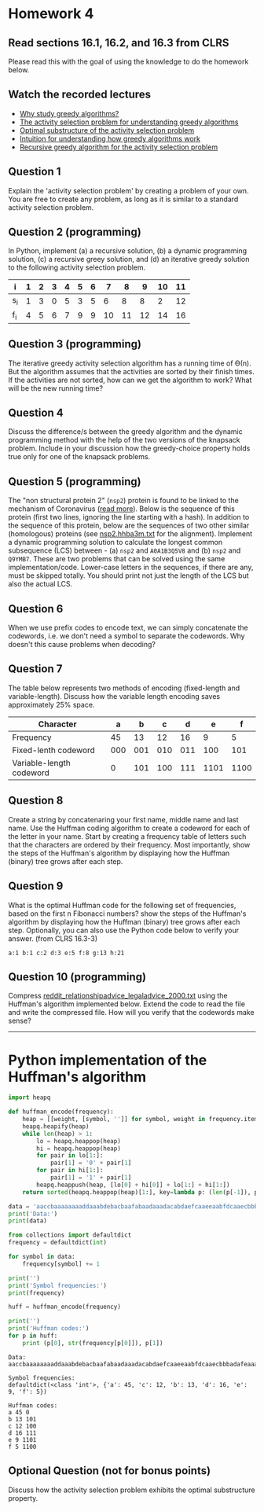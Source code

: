# Homework 4

## Read sections 16.1, 16.2, and 16.3 from CLRS
Please read this with the goal of using the knowledge to do the homework below.

## Watch the recorded lectures
- [Why study greedy algorithms?](https://youtu.be/gHWxmb_nVpY)
- [The activity selection problem for understanding greedy algorithms](https://youtu.be/tEfVXgrP6WU)
- [Optimal substructure of the activity selection problem](https://youtu.be/LmlHHSr7gys)
- [Intuition for understanding how greedy algorithms work](https://youtu.be/BWlXudP7Unk)
- [Recursive greedy algorithm for the activity selection problem](https://youtu.be/alybycFq2mU)


## Question 1
Explain the 'activity selection problem' by creating a problem of your own. You are free to create any problem, as long as it is similar to a standard activity selection problem.

## Question 2 (programming)
In Python, implement (a) a recursive solution, (b) a dynamic programming solution, (c) a recursive greey solution, and (d) an iterative greedy solution to the following activity selection problem.

i  |  1 |  2 |  3 | 4 | 5 | 6 | 7 | 8 | 9 | 10 | 11
-- | -- | -- | -- | -- | -- | -- | -- | -- | -- | --  | --
s<sub>i</sub> |  1 |  3 |  0 | 5 | 3 | 5 | 6 | 8 | 8 | 2 | 12 
f<sub>i</sub> |  4 |  5 |  6 | 7 | 9 | 9 | 10 | 11 | 12 | 14 | 16

## Question 3 (programming)
The iterative greedy activity selection algorithm has a running time of Ө(n). But the algorithm assumes that the activities are sorted by their finish times. If the activities are not sorted, how can we get the algorithm to work? What will be the new running time?

## Question 4
Discuss the difference/s between the greedy algorithm and the dynamic programming method with the help of the two versions of the knapsack problem. Include in your discussion how the greedy-choice property holds true only for one of the knapsack problems.

## Question 5 (programming)
The "non structural protein 2" (`nsp2`) protein is found to be linked to the mechanism of Coronavirus ([read more](https://onlinelibrary.wiley.com/doi/10.1002/jmv.25719)). Below is the sequence of this protein (first two lines, ignoring the line starting with a hash). In addition to the sequence of this protein, below are the sequences of two other similar (homologous) proteins (see [nsp2.hhba3m.txt](./nsp2.hhba3m.txt) for the alignment). Implement a dynamic programming solution to calculate the longest common subsequence (LCS) between - (a) `nsp2` and `A0A1B3Q5V8` and (b) `nsp2` and `Q9YMB7`. These are two problems that can be solved using the same implementation/code. Lower-case letters in the sequences, if there are any, must be skipped totally. You should print not just the length of the LCS but also the actual LCS.

## Question 6
When we use prefix codes to encode text, we can simply concatenate the codewords, i.e. we don't need a symbol to separate the codewords. Why doesn't this cause problems when decoding?

## Question 7
The table below represents two methods of encoding (fixed-length and variable-length). Discuss how the variable length encoding saves approximately 25% space.

Character |  a |  b |  c |  d |  e |  f 
-- | -- | -- | -- | -- | -- | -- 
Frequency | 45 | 13 | 12 | 16 | 9 | 5
Fixed-lenth codeword | 000 | 001 | 010 | 011 | 100 | 101
Variable-length codeword |  0 |  101 | 100 | 111 | 1101 | 1100

## Question 8
Create a string by concatenaring your first name, middle name and last name. Use the Huffman coding algorithm to create a codeword for each of the letter in your name. Start by creating a frequency table of letters such that the characters are ordered by their frequency. Most importantly, show the steps of the Huffman's algorithm by displaying how the Huffman (binary) tree grows after each step.

## Question 9 
What is the optimal Huffman code for the following set of frequencies, based on the first n Fibonacci numbers? show the steps of the Huffman's algorithm by displaying how the Huffman (binary) tree grows after each step. Optionally, you can also use the Python code below to verify your answer. (from CLRS 16.3-3)
```
a:1 b:1 c:2 d:3 e:5 f:8 g:13 h:21
```

## Question 10 (programming)
Compress [reddit_relationshipadvice_legaladvice_2000.txt](./reddit_relationshipadvice_legaladvice_2000.txt) using the Huffman's algorithm implemented below. Extend the code to read the file and write the compressed file. How will you verify that the codewords make sense?

----
# Python implementation of the Huffman's algorithm 
```python
import heapq

def huffman_encode(frequency):
    heap = [[weight, [symbol, '']] for symbol, weight in frequency.items()]
    heapq.heapify(heap)
    while len(heap) > 1:
        lo = heapq.heappop(heap)
        hi = heapq.heappop(heap)
        for pair in lo[1:]:
            pair[1] = '0' + pair[1]
        for pair in hi[1:]:
            pair[1] = '1' + pair[1]
        heapq.heappush(heap, [lo[0] + hi[0]] + lo[1:] + hi[1:])
    return sorted(heapq.heappop(heap)[1:], key=lambda p: (len(p[-1]), p))

data = 'aaccbaaaaaaaaddaaabdebacbaafabaadaaadacabdaefcaaeeaabfdcaaecbbbadafeaaaadadfbdcdabdeccdcadaadbaeaaec'
print('Data:')
print(data)

from collections import defaultdict
frequency = defaultdict(int)

for symbol in data:
    frequency[symbol] += 1

print('')
print('Symbol frequencies:')
print(frequency)

huff = huffman_encode(frequency)

print('')
print('Huffman codes:')
for p in huff:
    print (p[0], str(frequency[p[0]]), p[1])
```
```
Data:
aaccbaaaaaaaaddaaabdebacbaafabaadaaadacabdaefcaaeeaabfdcaaecbbbadafeaaaadadfbdcdabdeccdcadaadbaeaaec

Symbol frequencies:
defaultdict(<class 'int'>, {'a': 45, 'c': 12, 'b': 13, 'd': 16, 'e': 9, 'f': 5})

Huffman codes:
a 45 0
b 13 101
c 12 100
d 16 111
e 9 1101
f 5 1100
```

## Optional Question (not for bonus points)
Discuss how the activity selection problem exhibits the optimal substructure property.

